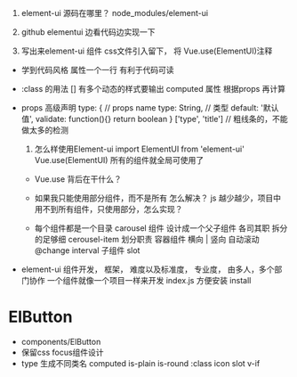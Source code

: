 1. element-ui  源码在哪里？  node_modules/element-ui

2. github  elementui   边看代码边实现一下

3. 写出来element-ui 组件
  css文件引入留下， 将 Vue.use(ElementUI)注释

- 学到代码风格
  属性一个一行   有利于代码可读
- :class 的用法  []  有多个动态的样式要输出
  computed 属性  根据props 再计算
- props 高级声明
  type: {                 // props   name
            type: String, // 类型
            default: '默认值',
            validate: function(){}  return boolean
        }
  ['type', 'title']  // 粗线条的，不能做太多的检测

  1. 怎么样使用Element-ui
  import ElementUI from 'element-ui'
  Vue.use(ElementUI)
  所有的组件就全局可使用了
    - Vue.use  背后在干什么？
    - 如果我只能使用部分组件，而不是所有 怎么解决？
    js 越少越少，项目中用不到所有组件，只使用部分，怎么实现？

    - 每个组件都是一个目录
      carousel 组件  设计成一个父子组件 各司其职  拆分的足够细
      cerousel-item
      划分职责
      容器组件  横向 | 竖向  自动滚动  @change  interval
      子组件  slot

- element-ui  组件开发， 框架， 难度以及标准度， 专业度， 由多人，多个部门协作
  一个组件就像一个项目一样来开发
  index.js  方便安装  install

# ElButton
  - components/ElButton
  - 保留css   focus组件设计
  - type 生成不同类名  computed
    is-plain   is-round
    :class
    icon
    slot  v-if